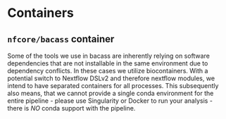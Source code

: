 # Containers

## `nfcore/bacass` container

Some of the tools we use in bacass are inherently relying on software dependencies that are not installable in the same environment due to dependency conflicts. In these cases we utilize biocontainers. With a potential switch to Nextflow DSLv2 and therefore nextflow modules, we intend to have separated containers for all processes. This subsequently also means, that we cannot provide a single conda environment for the entire pipeline - please use Singularity or Docker to run your analysis - there is _NO_ conda support with the pipeline.
